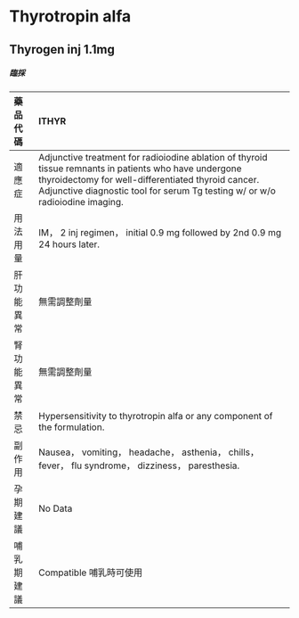 # Thyrotropin alfa

## Thyrogen inj 1.1mg

##### 臨採

| 藥品代碼   | ITHYR                                                                                                                                                                                                                                        |
|:-----------|:---------------------------------------------------------------------------------------------------------------------------------------------------------------------------------------------------------------------------------------------|
| 適應症     | Adjunctive treatment for radioiodine ablation of thyroid tissue remnants in patients who have undergone thyroidectomy for well-differentiated thyroid cancer. Adjunctive diagnostic tool for serum Tg testing w/ or w/o radioiodine imaging. |
| 用法用量   | IM， 2 inj regimen， initial 0.9 mg followed by 2nd 0.9 mg 24 hours later.                                                                                                                                                                   |
| 肝功能異常 | 無需調整劑量                                                                                                                                                                                                                                 |
| 腎功能異常 | 無需調整劑量                                                                                                                                                                                                                                 |
| 禁忌       | Hypersensitivity to thyrotropin alfa or any component of the formulation.                                                                                                                                                                    |
| 副作用     | Nausea， vomiting， headache， asthenia， chills， fever， flu syndrome， dizziness， paresthesia.                                                                                                                                           |
| 孕期建議   | No Data                                                                                                                                                                                                                                      |
| 哺乳期建議 | Compatible 哺乳時可使用                                                                                                                                                                                                                      |

